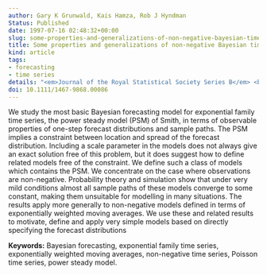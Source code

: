 ```yaml
---
author: Gary K Grunwald, Kais Hamza, Rob J Hyndman
Status: Published
date: 1997-07-16 02:48:32+00:00
slug: some-properties-and-generalizations-of-non-negative-bayesian-time-series-models
title: Some properties and generalizations of non-negative Bayesian time series models
kind: article
tags:
- forecasting
- time series
details: "<em>Journal of the Royal Statistical Society Series B</em> <b>59</b>, 615-626"
doi: 10.1111/1467-9868.00086
---
```



We study the most basic Bayesian forecasting model for exponential family time series, the power steady model (PSM) of Smith, in terms of observable properties of one-step forecast distributions and sample paths. The PSM implies a constraint between location and spread of the forecast distribution. Including a scale parameter in the models does not always give an exact solution free of this problem, but it does suggest how to define related models free of the constraint. We define such a class of models which contains the PSM. We concentrate on the case where observations are non-negative. Probability theory and simulation show that under very mild conditions almost all sample paths of these models converge to some constant, making them unsuitable for modelling in many situations. The results apply more generally to non-negative models defined in terms of exponentially weighted moving averages. We use these and related results to motivate, define and apply very simple models based on directly specifying the forecast distributions

**Keywords:** Bayesian forecasting, exponential family time series, exponentially weighted moving averages, non-negative time series, Poisson time series, power steady model.

